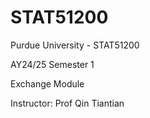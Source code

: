 # STAT51200
Purdue University - STAT51200

AY24/25 Semester 1

Exchange Module

Instructor: Prof Qin Tiantian
